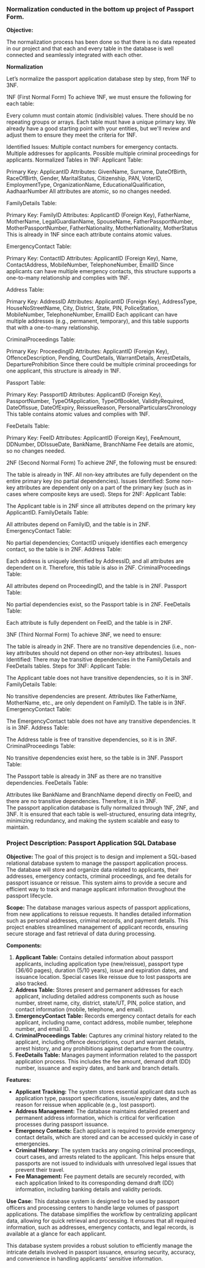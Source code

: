 ### Normalization conducted in the bottom up project of Passport Form.

**Objective:**

The normalization process has been done so that there is no data repeated in our project and that each and every table in the database is well connected and seamlessly integrated with each other.


**Normalization**

Let’s normalize the passport application database step by step, from 1NF to 3NF.

1NF (First Normal Form)
To achieve 1NF, we must ensure the following for each table:

Every column must contain atomic (indivisible) values.
There should be no repeating groups or arrays.
Each table must have a unique primary key.
We already have a good starting point with your entities, but we'll review and adjust them to ensure they meet the criteria for 1NF.

Identified Issues:
Multiple contact numbers for emergency contacts.
Multiple addresses for applicants.
Possible multiple criminal proceedings for applicants.
Normalized Tables in 1NF:
Applicant Table:

Primary Key: ApplicantID
Attributes: GivenName, Surname, DateOfBirth, RaceOfBirth, Gender, MaritalStatus, Citizenship, PAN, VoterID, EmploymentType, OrganizationName, EducationalQualification, AadhaarNumber
All attributes are atomic, so no changes needed.

FamilyDetails Table:

Primary Key: FamilyID
Attributes: ApplicantID (Foreign Key), FatherName, MotherName, LegalGuardianName, SpouseName, FatherPassportNumber, MotherPassportNumber, FatherNationality, MotherNationality, MotherStatus
This is already in 1NF since each attribute contains atomic values.

EmergencyContact Table:

Primary Key: ContactID
Attributes: ApplicantID (Foreign Key), Name, ContactAddress, MobileNumber, TelephoneNumber, EmailID
Since applicants can have multiple emergency contacts, this structure supports a one-to-many relationship and complies with 1NF.

Address Table:

Primary Key: AddressID
Attributes: ApplicantID (Foreign Key), AddressType, HouseNoStreetName, City, District, State, PIN, PoliceStation, MobileNumber, TelephoneNumber, EmailID
Each applicant can have multiple addresses (e.g., permanent, temporary), and this table supports that with a one-to-many relationship.

CriminalProceedings Table:

Primary Key: ProceedingID
Attributes: ApplicantID (Foreign Key), OffenceDescription, Pending, CourtDetails, WarrantDetails, ArrestDetails, DepartureProhibition
Since there could be multiple criminal proceedings for one applicant, this structure is already in 1NF.

Passport Table:

Primary Key: PassportID
Attributes: ApplicantID (Foreign Key), PassportNumber, TypeOfApplication, TypeOfBooklet, ValidityRequired, DateOfIssue, DateOfExpiry, ReissueReason, PersonalParticularsChronology
This table contains atomic values and complies with 1NF.

FeeDetails Table:

Primary Key: FeeID
Attributes: ApplicantID (Foreign Key), FeeAmount, DDNumber, DDIssueDate, BankName, BranchName
Fee details are atomic, so no changes needed.

2NF (Second Normal Form)
To achieve 2NF, the following must be ensured:

The table is already in 1NF.
All non-key attributes are fully dependent on the entire primary key (no partial dependencies).
Issues Identified:
Some non-key attributes are dependent only on a part of the primary key (such as in cases where composite keys are used).
Steps for 2NF:
Applicant Table:

The Applicant table is in 2NF since all attributes depend on the primary key ApplicantID.
FamilyDetails Table:

All attributes depend on FamilyID, and the table is in 2NF.
EmergencyContact Table:

No partial dependencies; ContactID uniquely identifies each emergency contact, so the table is in 2NF.
Address Table:

Each address is uniquely identified by AddressID, and all attributes are dependent on it. Therefore, this table is also in 2NF.
CriminalProceedings Table:

All attributes depend on ProceedingID, and the table is in 2NF.
Passport Table:

No partial dependencies exist, so the Passport table is in 2NF.
FeeDetails Table:

Each attribute is fully dependent on FeeID, and the table is in 2NF.


3NF (Third Normal Form)
To achieve 3NF, we need to ensure:

The table is already in 2NF.
There are no transitive dependencies (i.e., non-key attributes should not depend on other non-key attributes).
Issues Identified:
There may be transitive dependencies in the FamilyDetails and FeeDetails tables.
Steps for 3NF:
Applicant Table:

The Applicant table does not have transitive dependencies, so it is in 3NF.
FamilyDetails Table:

No transitive dependencies are present. Attributes like FatherName, MotherName, etc., are only dependent on FamilyID. The table is in 3NF.
EmergencyContact Table:

The EmergencyContact table does not have any transitive dependencies. It is in 3NF.
Address Table:

The Address table is free of transitive dependencies, so it is in 3NF.
CriminalProceedings Table:

No transitive dependencies exist here, so the table is in 3NF.
Passport Table:

The Passport table is already in 3NF as there are no transitive dependencies.
FeeDetails Table:

Attributes like BankName and BranchName depend directly on FeeID, and there are no transitive dependencies. Therefore, it is in 3NF.                                          
The passport application database is fully normalized through 1NF, 2NF, and 3NF. It is ensured that each table is well-structured, ensuring data integrity, minimizing redundancy, and making the system scalable and easy to maintain.



### Project Description: Passport Application SQL Database

**Objective:**
The goal of this project is to design and implement a SQL-based relational database system to manage the passport application process. The database will store and organize data related to applicants, their addresses, emergency contacts, criminal proceedings, and fee details for passport issuance or reissue. This system aims to provide a secure and efficient way to track and manage applicant information throughout the passport lifecycle.

**Scope:**
The database manages various aspects of passport applications, from new applications to reissue requests. It handles detailed information such as personal addresses, criminal records, and payment details. This project enables streamlined management of applicant records, ensuring secure storage and fast retrieval of data during processing.

**Components:**
1. **Applicant Table:** Contains detailed information about passport applicants, including application type (new/reissue), passport type (36/60 pages), duration (5/10 years), issue and expiration dates, and issuance location. Special cases like reissue due to lost passports are also tracked.
2. **Address Table:** Stores present and permanent addresses for each applicant, including detailed address components such as house number, street name, city, district, state/UT, PIN, police station, and contact information (mobile, telephone, and email).
3. **EmergencyContact Table:** Records emergency contact details for each applicant, including name, contact address, mobile number, telephone number, and email ID.
4. **CriminalProceedings Table:** Captures any criminal history related to the applicant, including offence descriptions, court and warrant details, arrest history, and any prohibitions against departure from the country.
5. **FeeDetails Table:** Manages payment information related to the passport application process. This includes the fee amount, demand draft (DD) number, issuance and expiry dates, and bank and branch details.

**Features:**
- **Applicant Tracking:** The system stores essential applicant data such as application type, passport specifications, issue/expiry dates, and the reason for reissue when applicable (e.g., lost passport).
- **Address Management:** The database maintains detailed present and permanent address information, which is critical for verification processes during passport issuance.
- **Emergency Contacts:** Each applicant is required to provide emergency contact details, which are stored and can be accessed quickly in case of emergencies.
- **Criminal History:** The system tracks any ongoing criminal proceedings, court cases, and arrests related to the applicant. This helps ensure that passports are not issued to individuals with unresolved legal issues that prevent their travel.
- **Fee Management:** Fee payment details are securely recorded, with each application linked to its corresponding demand draft (DD) information, including banking details and validity periods.

**Use Case:**
This database system is designed to be used by passport officers and processing centers to handle large volumes of passport applications. The database simplifies the workflow by centralizing applicant data, allowing for quick retrieval and processing. It ensures that all required information, such as addresses, emergency contacts, and legal records, is available at a glance for each applicant.


This database system provides a robust solution to efficiently manage the intricate details involved in passport issuance, ensuring security, accuracy, and convenience in handling applicants' sensitive information.
